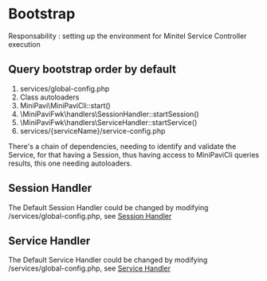 # Bootstrap

Responsability : setting up the environment for Minitel Service Controller execution


## Query bootstrap order by default
1. services/global-config.php
2. Class autoloaders
3. MiniPavi\MiniPaviCli::start()
4. \MiniPaviFwk\handlers\SessionHandler::startSession()
5. \MiniPaviFwk\handlers\ServiceHandler::startService()
6. services/{serviceName}/service-config.php

There's a chain of dependencies, needing to identify and validate the Service, for that having a Session, thus having access to MiniPaviCli queries results, this one needing autoloaders.


## Session Handler
The Default Session Handler could be changed by modifying /services/global-config.php, see [Session Handler](./Session-handler.md)


## Service Handler
The Default Service Handler could be changed by modifying /services/global-config.php, see [Service Handler](./Service-handler.md)

